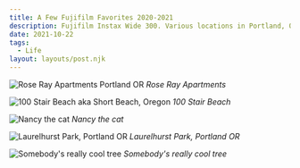 ```yaml
---
title: A Few Fujifilm Favorites 2020-2021
description: Fujifilm Instax Wide 300. Various locations in Portland, OR. Except the beach photo.
date: 2021-10-22
tags:
  - Life
layout: layouts/post.njk
---
```


![Rose Ray Apartments Portland OR](/img/2021-10-21-rose-ray-apartments-portland.jpg)
*Rose Ray Apartments*

![100 Stair Beach aka Short Beach, Oregon](/img/2021-10-21-100-stair-beach.jpg)
*100 Stair Beach*

![Nancy the cat](/img/2021-10-21-nancy-the-cat.jpg)
*Nancy the cat*

![Laurelhurst Park, Portland OR](/img/2021-10-21-laurelhurst-park.jpg)
*Laurelhurst Park, Portland OR*

![Somebody's really cool tree](/img/2021-10-21-cool-tree.jpg)
*Somebody's really cool tree*
